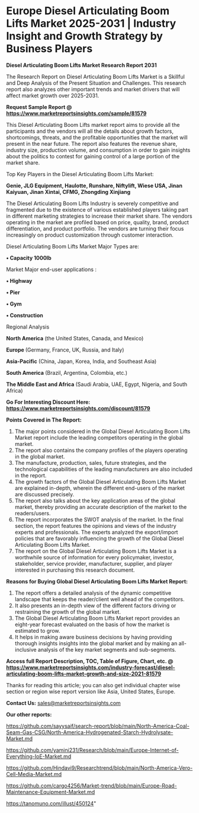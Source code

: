 # Europe Diesel Articulating Boom Lifts Market 2025-2031 | Industry Insight and Growth Strategy by Business Players

<strong>Diesel Articulating Boom Lifts Market Research Report 2031</strong>

The Research Report on Diesel Articulating Boom Lifts Market is a Skillful and Deep Analysis of the Present Situation and Challenges. This research report also analyzes other important trends and market drivers that will affect market growth over 2025-2031.

<strong>Request Sample Report @ <a href=https://www.marketreportsinsights.com/sample/81579>https://www.marketreportsinsights.com/sample/81579</a></strong>

This Diesel Articulating Boom Lifts market report aims to provide all the participants and the vendors will all the details about growth factors, shortcomings, threats, and the profitable opportunities that the market will present in the near future. The report also features the revenue share, industry size, production volume, and consumption in order to gain insights about the politics to contest for gaining control of a large portion of the market share.

Top Key Players in the Diesel Articulating Boom Lifts Market:

<strong>Genie, JLG Equipment, Haulotte, Runshare, Niftylift, Wiese USA, Jinan Kaiyuan, Jinan Xintai, CFMG, Zhongding Xinjiang</strong>

The Diesel Articulating Boom Lifts Industry is severely competitive and fragmented due to the existence of various established players taking part in different marketing strategies to increase their market share. The vendors operating in the market are profiled based on price, quality, brand, product differentiation, and product portfolio. The vendors are turning their focus increasingly on product customization through customer interaction.

Diesel Articulating Boom Lifts Market Major Types are:

<strong>• Capacity 1000lb</strong>

Market Major end-user applications :

<strong>• Highway

• Pier

• Gym

• Construction</strong>

Regional Analysis

</u><strong><b>North America</b></strong> (the United States, Canada, and Mexico)

<strong><b>Europe </b></strong>(Germany, France, UK, Russia, and Italy)

<strong><b>Asia-Pacific</b></strong> (China, Japan, Korea, India, and Southeast Asia)

<strong><b>South America</b></strong> (Brazil, Argentina, Colombia, etc.)

<strong><b>The Middle East and Africa</b></strong> (Saudi Arabia, UAE, Egypt, Nigeria, and South Africa)

<strong>Go For Interesting Discount Here: <a href=https://www.marketreportsinsights.com/discount/81579>https://www.marketreportsinsights.com/discount/81579</a></strong>

<strong>Points Covered in The Report:</strong>
<ol>
  <li>The major points considered in the Global Diesel Articulating Boom Lifts Market report include the leading competitors operating in the global market.</li>
  <li>The report also contains the company profiles of the players operating in the global market.</li>
  <li>The manufacture, production, sales, future strategies, and the technological capabilities of the leading manufacturers are also included in the report.</li>
  <li>The growth factors of the Global Diesel Articulating Boom Lifts Market are explained in-depth, wherein the different end-users of the market are discussed precisely.</li>
  <li>The report also talks about the key application areas of the global market, thereby providing an accurate description of the market to the readers/users.</li>
  <li>The report incorporates the SWOT analysis of the market. In the final section, the report features the opinions and views of the industry experts and professionals. The experts analyzed the export/import policies that are favorably influencing the growth of the Global Diesel Articulating Boom Lifts Market.</li>
  <li>The report on the Global Diesel Articulating Boom Lifts Market is a worthwhile source of information for every policymaker, investor, stakeholder, service provider, manufacturer, supplier, and player interested in purchasing this research document.</li>
</ol>
<strong>Reasons for Buying Global Diesel Articulating Boom Lifts Market Report:</strong>

<ol>
  <li>The report offers a detailed analysis of the dynamic competitive landscape that keeps the reader/client well ahead of the competitors.</li>
  <li>It also presents an in-depth view of the different factors driving or restraining the growth of the global market.</li>
  <li>The Global Diesel Articulating Boom Lifts Market report provides an eight-year forecast evaluated on the basis of how the market is estimated to grow.</li>
  <li>It helps in making aware business decisions by having providing thorough insights insights into the global market and by making an all-inclusive analysis of the key market segments and sub-segments.</li>
</ol>
<strong>Access full Report Description, TOC, Table of Figure, Chart, etc. @ <a href=https://www.marketreportsinsights.com/industry-forecast/diesel-articulating-boom-lifts-market-growth-and-size-2021-81579>https://www.marketreportsinsights.com/industry-forecast/diesel-articulating-boom-lifts-market-growth-and-size-2021-81579</a></strong>


Thanks for reading this article; you can also get individual chapter wise section or region wise report version like Asia, United States, Europe.

<strong>Contact Us:</strong>
sales@marketreportsinsights.com

<strong>Our other reports:</strong>

<a href=https://github.com/sayysaif/search-report/blob/main/North-America-Coal-Seam-Gas-CSG/North-America-Hydrogenated-Starch-Hydrolysate-Market.md>https://github.com/sayysaif/search-report/blob/main/North-America-Coal-Seam-Gas-CSG/North-America-Hydrogenated-Starch-Hydrolysate-Market.md</a>

<a href=https://github.com/yamini231/Research/blob/main/Europe-Internet-of-Everything-IoE-Market.md>https://github.com/yamini231/Research/blob/main/Europe-Internet-of-Everything-IoE-Market.md</a>

<a href=https://github.com/Hindavi9/Researchtrend/blob/main/North-America-Vero-Cell-Media-Market.md>https://github.com/Hindavi9/Researchtrend/blob/main/North-America-Vero-Cell-Media-Market.md</a>

<a href=https://github.com/cargo4256/Market-trend/blob/main/Europe-Road-Maintenance-Equipment-Market.md>https://github.com/cargo4256/Market-trend/blob/main/Europe-Road-Maintenance-Equipment-Market.md</a>

<a href=https://tanomuno.com/illust/450124>https://tanomuno.com/illust/450124</a>"
